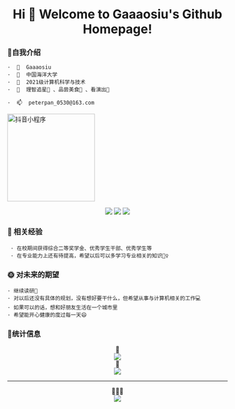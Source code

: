 <h1 align="center">
     Hi 🎉 Welcome to Gaaaosiu's Github Homepage!
</h1>


### 🙋自我介绍

    ·  👋  Gaaaosiu
    ·  🏢  中国海洋大学
    ·  🌱  2021级计算机科学与技术
    ·  💞  理智追星🌟 、品尝美食🥧 、看演出🎸 
    
    ·  📫  peterpan_0530@163.com
<img src="https://github.com/Gaaaosiu/Gaaaosiu/blob/main/1.jpg" width="200" height="200" alt="抖音小程序"/><br/>

<div align="center"> 
<p>
  <a href="https://blog.csdn.net/m0_62135967?spm=1010.2135.3001.5343"><img src="https://img.shields.io/static/v1?label=Blog&message=CSDN&color=red"/></a>
  <a href="https://space.bilibili.com/5100282?spm_id_from=333.1007.0.0"><img src="https://img.shields.io/static/v1?label=Video&message=bilbili&color=pink"/></a>
  <a href="https://www.instagram.com/gaaaosiu/"><img src="https://img.shields.io/static/v1?label=Enjoy&message=Instagram&color=orange"/></a>
</p>
</div>
    
### 📝 相关经验

     · 在校期间获得综合二等奖学金、优秀学生干部、优秀学生等
     · 在专业能力上还有待提高，希望以后可以多学习专业相关的知识🙇‍♀️
     
    
### 🌞 对未来的期望

    · 继续读研📙
    · 对以后还没有具体的规划，没有想好要干什么，但希望从事与计算机相关的工作💻
    · 如果可以的话，想和好朋友生活在一个城市里
    · 希望能开心健康的度过每一天😄



### 🚩统计信息
<div align="center">💙</div>
<div align="center"> <img src="https://github-readme-stats.vercel.app/api?username=Gaaaosiu&show_icons=true&theme=tokyonight" /> </div>
<div align="center">💚</div>
<div align="center"> <img src="https://github-readme-streak-stats.herokuapp.com/?user=Gaaaosiu" /> </div>

-------------------------------------------------------------------------------------------------------------
<div align="center"> 💖💖💖 </div>
<div align="center"> <img src="https://profile-counter.glitch.me/Gaaaosiu/count.svg" /> </div>


